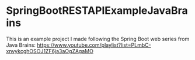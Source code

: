 # SpringBootRESTAPIExampleJavaBrains
This is an example project I made following the Spring Boot web series from Java Brains: https://www.youtube.com/playlist?list=PLmbC-xnvykcghOSOJ1ZF6ja3aOgZAgaMO

